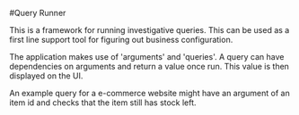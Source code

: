 #Query Runner

This is a framework for running investigative queries.
This can be used as a first line support tool for figuring out business configuration.

The application makes use of 'arguments' and 'queries'.
A query can have dependencies on arguments and return a value once run.
This value is then displayed on the UI.

An example query for a e-commerce website might have an argument of an item id and checks that the item still has stock left.
